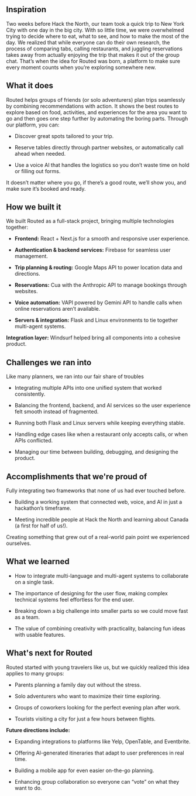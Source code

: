 ## Inspiration
Two weeks before Hack the North, our team took a quick trip to New York City with one day in the big city. With so little time, we were overwhelmed trying to decide where to eat, what to see, and how to make the most of the day. We realized that while everyone can do their own research, the process of comparing tabs, calling restaurants, and juggling reservations takes away from actually enjoying the trip that makes it out of the group chat. That’s when the idea for Routed was born, a platform to make sure every moment counts when you’re exploring somewhere new.

## What it does
Routed helps groups of friends (or solo adventurers) plan trips seamlessly by combining recommendations with action. It shows the best routes to explore based on food, activities, and experiences for the area you want to go and then goes one step further by automating the boring parts. Through our platform, you can:

- Discover great spots tailored to your trip.

- Reserve tables directly through partner websites, or automatically call ahead when needed.

- Use a voice AI that handles the logistics so you don’t waste time on hold or filling out forms.

It doesn’t matter where you go, if there’s a good route, we’ll show you, and make sure it’s booked and ready.
## How we built it
We built Routed as a full-stack project, bringing multiple technologies together:

- **Frontend:** React + Next.js for a smooth and responsive user experience.

- **Authentication & backend services:** Firebase for seamless user management.

- **Trip planning & routing:** Google Maps API to power location data and directions.

- **Reservations:** Cua with the Anthropic API to manage bookings through websites.

- **Voice automation:** VAPI powered by Gemini API to handle calls when online reservations aren’t available.

- **Servers & integration:** Flask and Linux environments to tie together multi-agent systems.

**Integration layer:** Windsurf helped bring all components into a cohesive product.

## Challenges we ran into
Like many planners, we ran into our fair share of troubles
- Integrating multiple APIs into one unified system that worked consistently.

- Balancing the frontend, backend, and AI services so the user experience felt smooth instead of fragmented.

- Running both Flask and Linux servers while keeping everything stable.

- Handling edge cases like when a restaurant only accepts calls, or when APIs conflicted.

- Managing our time between building, debugging, and designing the product.

## Accomplishments that we're proud of
Fully integrating two frameworks that none of us had ever touched before.

- Building a working system that connected web, voice, and AI in just a hackathon’s timeframe.

- Meeting incredible people at Hack the North and learning about Canada (a first for half of us!).

Creating something that grew out of a real-world pain point we experienced ourselves.

## What we learned
- How to integrate multi-language and multi-agent systems to collaborate on a single task.

- The importance of designing for the user flow, making complex technical systems feel effortless for the end user.

- Breaking down a big challenge into smaller parts so we could move fast as a team.

- The value of combining creativity with practicality, balancing fun ideas with usable features.

## What's next for Routed
Routed started with young travelers like us, but we quickly realized this idea applies to many groups:

- Parents planning a family day out without the stress.

- Solo adventurers who want to maximize their time exploring.

- Groups of coworkers looking for the perfect evening plan after work.

- Tourists visiting a city for just a few hours between flights.

**Future directions include:**

- Expanding integrations to platforms like Yelp, OpenTable, and Eventbrite.

- Offering AI-generated itineraries that adapt to user preferences in real time.

- Building a mobile app for even easier on-the-go planning.

- Enhancing group collaboration so everyone can “vote” on what they want to do.
